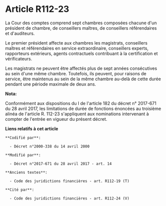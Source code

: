 # Article R112-23

La Cour des comptes comprend sept chambres composées chacune d'un président de chambre, de conseillers maîtres, de
conseillers référendaires et d'auditeurs.

Le premier président affecte aux chambres les magistrats, conseillers maîtres et référendaires en service extraordinaire,
conseillers experts, rapporteurs extérieurs, agents contractuels contribuant à la certification et vérificateurs.

Les magistrats ne peuvent être affectés plus de sept années consécutives au sein d'une même chambre. Toutefois, ils peuvent,
pour raisons de service, être maintenus au sein de la même chambre au-delà de cette durée pendant une période maximale de
deux ans.

**Nota:**

Conformément aux dispositions du I de l'article 182 du décret n° 2017-671 du 28 avril 2017, les limitations de durée de
fonctions énoncées au troisième alinéa de l'article R. 112-23 s'appliquent aux nominations intervenant à compter de l'entrée
en vigueur du présent décret.

**Liens relatifs à cet article**

	**Codifié par**:

	  - Décret n°2000-338 du 14 avril 2000

	**Modifié par**:

	  - Décret n°2017-671 du 28 avril 2017 - art. 14

	**Anciens textes**:

	  - Code des juridictions financières - art. R112-19 (T)

	**Cité par**:

	  - Code des juridictions financières - art. R112-24 (V)
